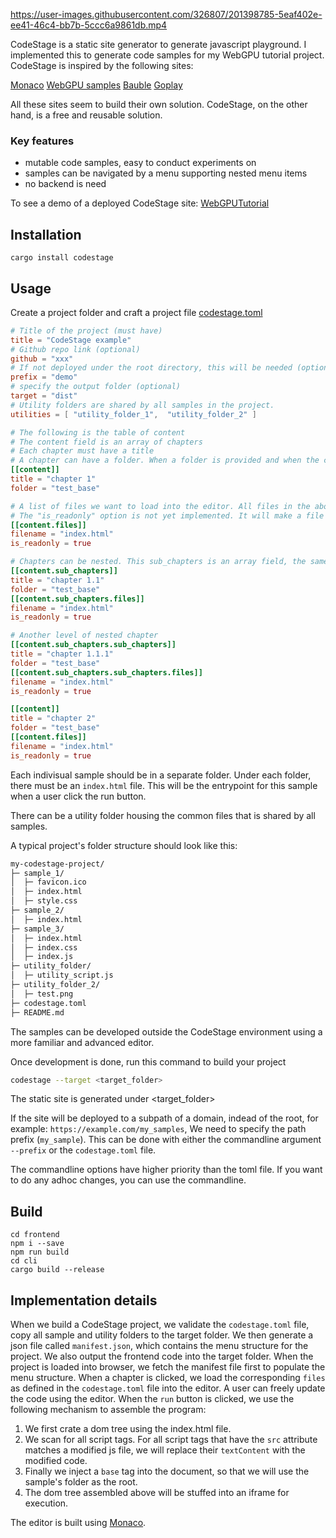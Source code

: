 https://user-images.githubusercontent.com/326807/201398785-5eaf402e-ee41-46c4-bb7b-5ccc6a9861db.mp4

CodeStage is a static site generator to generate javascript playground. I implemented this to generate code samples for my WebGPU tutorial project. CodeStage is inspired by the following sites:

[Monaco](https://microsoft.github.io/monaco-editor/playground.html) [WebGPU samples](https://austin-eng.com/webgpu-samples) [Bauble](https://bauble.studio) [Goplay](https://goplay.space)

All these sites seem to build their own solution. CodeStage, on the other hand, is a free and reusable solution.

### Key features

* mutable code samples, easy to conduct experiments on
* samples can be navigated by a menu supporting nested menu items
* no backend is need

To see a demo of a deployed CodeStage site: [WebGPUTutorial](https://shi-yan.github.io/WebGPUTutorial/?sample=test_base)

## Installation
```
cargo install codestage
```

## Usage

Create a project folder and craft a project file [codestage.toml](https://github.com/shi-yan/codestage/blob/master/example_project/codestage.toml)

```toml
# Title of the project (must have)
title = "CodeStage example"
# Github repo link (optional)
github = "xxx"
# If not deployed under the root directory, this will be needed (optional)
prefix = "demo"
# specify the output folder (optional)
target = "dist"
# Utility folders are shared by all samples in the project.
utilities = [ "utility_folder_1",  "utility_folder_2" ]

# The following is the table of content
# The content field is an array of chapters
# Each chapter must have a title
# A chapter can have a folder. When a folder is provided and when the chapter is clicked, we will load the sample in the folder. If no folder is provided, this chapter will not be clickable.
[[content]]
title = "chapter 1"
folder = "test_base"

# A list of files we want to load into the editor. All files in the above folder will be deployed, but only these files in that folder will be loaded into the editor.
# The "is_readonly" option is not yet implemented. It will make a file immutable.
[[content.files]]
filename = "index.html"
is_readonly = true

# Chapters can be nested. This sub_chapters is an array field, the same as the content field.
[[content.sub_chapters]]
title = "chapter 1.1"
folder = "test_base"
[[content.sub_chapters.files]]
filename = "index.html"
is_readonly = true

# Another level of nested chapter
[[content.sub_chapters.sub_chapters]]
title = "chapter 1.1.1"
folder = "test_base"
[[content.sub_chapters.sub_chapters.files]]
filename = "index.html"
is_readonly = true

[[content]]
title = "chapter 2"
folder = "test_base"
[[content.files]]
filename = "index.html"
is_readonly = true

```

Each indivisual sample should be in a separate folder. Under each folder, there must be an `index.html` file. This will be the entrypoint for this sample when a user click the run button.

There can be a utility folder housing the common files that is shared by all samples.

A typical project's folder structure should look like this:

```bash
my-codestage-project/
├─ sample_1/
│  ├─ favicon.ico
│  ├─ index.html
│  ├─ style.css
├─ sample_2/
│  ├─ index.html
├─ sample_3/
│  ├─ index.html
│  ├─ index.css
│  ├─ index.js
├─ utility_folder/
│  ├─ utility_script.js
├─ utility_folder_2/
│  ├─ test.png
├─ codestage.toml
├─ README.md
```

The samples can be developed outside the CodeStage environment using a more familiar and advanced editor. 

Once development is done, run this command to build your project

```bash
codestage --target <target_folder>
```

The static site is generated under <target_folder>

If the site will be deployed to a subpath of a domain, indead of the root, for example: `https://example.com/my_samples`, We need to specify the path prefix (`my_sample`). This can be done with either the commandline argument `--prefix` or the `codestage.toml` file.

The commandline options have higher priority than the toml file. If you want to do any adhoc changes, you can use the commandline.

## Build
```
cd frontend
npm i --save
npm run build
cd cli
cargo build --release
```

## Implementation details
When we build a CodeStage project, we validate the `codestage.toml` file, copy all sample and utility folders to the target folder. We then generate a json file called `manifest.json`, which contains the menu structure for the project. We also output the frontend code into the target folder. When the project is loaded into browser, we fetch the manifest file first to populate the menu structure. When a chapter is clicked, we load the corresponding `files` as defined in the `codestage.toml` file into the editor. A user can freely update the code using the editor. When the `run` button is clicked, we use the following mechanism to assemble the program:

1. We first crate a dom tree using the index.html file.
2. We scan for all script tags. For all script tags that have the `src` attribute matches a modified js file, we will replace their `textContent` with the modified code.
3. Finally we inject a `base` tag into the document, so that we will use the sample's folder as the root.
4. The dom tree assembled above will be stuffed into an iframe for execution.

The editor is built using [Monaco](https://github.com/shi-yan/codestage).

